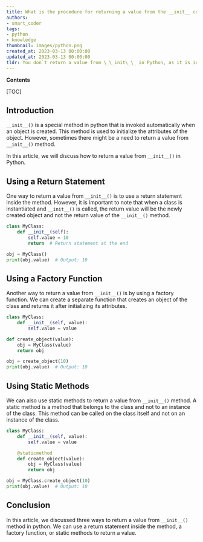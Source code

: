 ```yaml
---
title: What is the procedure for returning a value from the __init__ constructor in python?
authors:
- smart_coder
tags:
- python
- knowledge
thumbnail: images/python.png
created_at: 2023-03-13 00:00:00
updated_at: 2023-03-13 00:00:00
tldr: You don`t return a value from \_\_init\_\_ in Python, as it is intended to initialize an instance of a class and doesn`t return anything.
---
```


**Contents**

[TOC]

## Introduction

`__init__()` is a special method in python that is invoked automatically when an object is created. This method is used to initialize the attributes of the object. However, sometimes there might be a need to return a value from `__init__()` method.

In this article, we will discuss how to return a value from `__init__()` in Python.

## Using a Return Statement

One way to return a value from `__init__()` is to use a return statement inside the method. However, it is important to note that when a class is instantiated and `__init__()` is called, the return value will be the newly created object and not the return value of the `__init__()` method.

```python
class MyClass:
    def __init__(self):
        self.value = 10
        return  # Return statement at the end

obj = MyClass()
print(obj.value)  # Output: 10
```

## Using a Factory Function

Another way to return a value from `__init__()` is by using a factory function. We can create a separate function that creates an object of the class and returns it after initializing its attributes.

```python
class MyClass:
    def __init__(self, value):
        self.value = value

def create_object(value):
    obj = MyClass(value)
    return obj

obj = create_object(10)
print(obj.value)  # Output: 10
```

## Using Static Methods

We can also use static methods to return a value from `__init__()` method. A static method is a method that belongs to the class and not to an instance of the class. This method can be called on the class itself and not on an instance of the class.

```python
class MyClass:
    def __init__(self, value):
        self.value = value

    @staticmethod
    def create_object(value):
        obj = MyClass(value)
        return obj

obj = MyClass.create_object(10)
print(obj.value)  # Output: 10
```

## Conclusion

In this article, we discussed three ways to return a value from `__init__()` method in python. We can use a return statement inside the method, a factory function, or static methods to return a value.
